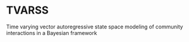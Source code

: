 # TVARSS
Time varying vector autoregressive state space modeling of community interactions in a Bayesian framework
